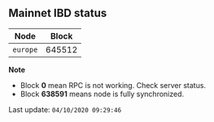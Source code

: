 ## **Mainnet** IBD status


Node | Block
--- | ---
`europe` | 645512


**Note**
* Block **0** mean RPC is not working. Check server status.
* Block **638591** means node is fully synchronized.


Last update: `04/10/2020 09:29:46`
